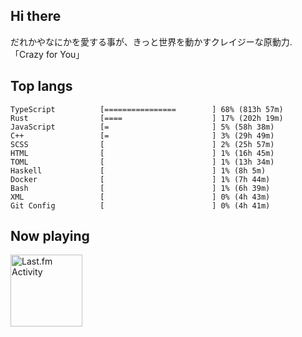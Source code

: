 <!-- deno-fmt-ignore-file -->
## Hi there

だれかやなにかを愛する事が、きっと世界を動かすクレイジーな原動力. 「Crazy for You」



## Top langs

```
TypeScript          [================        ] 68% (813h 57m)
Rust                [====                    ] 17% (202h 19m)
JavaScript          [=                       ] 5% (58h 38m)
C++                 [=                       ] 3% (29h 49m)
SCSS                [                        ] 2% (25h 57m)
HTML                [                        ] 1% (16h 45m)
TOML                [                        ] 1% (13h 34m)
Haskell             [                        ] 1% (8h 5m)
Docker              [                        ] 1% (7h 44m)
Bash                [                        ] 1% (6h 39m)
XML                 [                        ] 0% (4h 43m)
Git Config          [                        ] 0% (4h 41m)
```


## Now playing


<a href="https://github.com/kiosion/toru">
  <picture>
    <source media="(prefers-color-scheme: dark)" srcset="https://toru.kio.dev/api/v1/re-taro?blur&border_width=0&border_radius=26&theme=nord">
    <source media="(prefers-color-scheme: light)" srcset="https://toru.kio.dev/api/v1/re-taro?blur&border_width=0&border_radius=26&theme=light">
    <img alt="Last.fm Activity" src="https://toru.kio.dev/api/v1/re-taro?blur&border_width=0&border_radius=26" height="115" />
  </picture>
</a>
